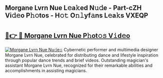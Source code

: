 ## Morgane Lvrn Nue L𝚎a𝚔ed N𝚞𝚍e - Part-cZH Vi𝚍𝚎o P𝚑𝚘tos - H𝚘𝚝 O𝚗𝚕yf𝚊ns L𝚎a𝚔s VXEQP

# <h2><a href="http://kf823a.oniu.top/?m=Morgane+Lvrn+Nue">🔗👉 🔴 Morgane Lvrn Nue P𝚑ot𝚘𝚜 V𝚒d𝚎o</a></h2>

[![Morgane Lvrn Nue Nu𝚍e𝚜](https://i.imgur.com/0qMVB7G.gif)](http://kf823a.oniu.top/?m=Morgane+Lvrn+Nue)
Cybernetic performer and multimedia designer Morgane Lvrn Nue, celebrated for distributing dance and lifestyle inspiration through popular dance trends and brief videos. Outstanding magician's assistant Morgane Lvrn Nue, recognized for their remarkable abilities and accomplishments in assisting magicians.  
